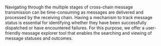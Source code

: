 Navigating through the multiple stages of cross-chain message transmission can be time-consuming as messages are delivered and processed by the receiving chain. Having a mechanism to track message status is essential for identifying whether they have been successfully dispatched or have encountered failures. For this purpose, we offer a user-friendly message explorer tool that enables the searching and viewing of message statuses and outcomes.
